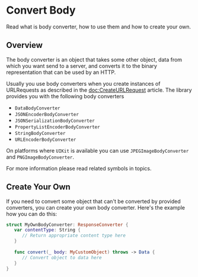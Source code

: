 # Convert Body

Read what is body converter, how to use them and how to create your own.

## Overview

The body converter is an object that takes some other object, data from which you want send to a 
server, and converts it to the binary representation that can be used by an HTTP.

Usually you use body converters when you create instances of URLRequests as described in the 
<doc:CreateURLRequest> article. The library provides you with the following body converters

- `DataBodyConverter`
- `JSONEncoderBodyConverter`
- `JSONSerializationBodyConverter`
- `PropertyListEncoderBodyConverter`
- `StringBodyConverter`
- `URLEncoderBodyConverter`

On platforms where `UIKit` is available you can use `JPEGImageBodyConverter` and 
`PNGImageBodyConverter`.

For more information please read related symbols in topics.

## Create Your Own

If you need to convert some object that can't be converted by provided converters, you can create
your own body converter. Here's the example how you can do this:

```swift
struct MyOwnBodyConverter: ResponseConverter {
   var contentType: String {
      // Return appropriate content type here
   }
    
   func convert(_ body: MyCustomObject) throws -> Data {
      // Convert object to data here
   }
}
```
